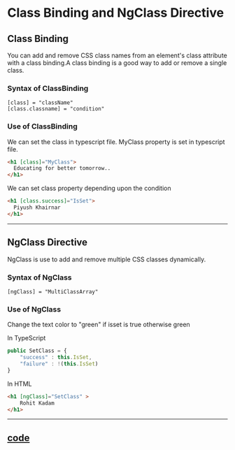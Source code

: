 # Class Binding and NgClass Directive

## Class Binding

You can add and remove CSS class names from an element's class attribute with a class binding.A class binding is a good way to add or remove a single class.

### Syntax of ClassBinding

    [class] = "className"
    [class.classname] = "condition"

### Use of ClassBinding

We can set the class in typescript file. MyClass property is set in typescript file.

```html
<h1 [class]="MyClass">
  Educating for better tomorrow..
</h1>
```

We can set class property depending upon the condition

```html
<h1 [class.success]="IsSet">
  Piyush Khairnar
</h1>
```

---

## NgClass Directive

NgClass is use to add and remove multiple CSS classes dynamically.

### Syntax of NgClass

    [ngClass] = "MultiClassArray"

### Use of NgClass

Change the text color to "green" if isset is true otherwise green

In TypeScript

```ts
public SetClass = {
    "success" : this.IsSet,
    "failure" : !(this.IsSet)
}
```

In HTML

```html
<h1 [ngClass]="SetClass" >
    Rohit Kadam
</h1>
```

---

## [code](./src/app/)
